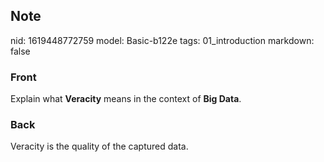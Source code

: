 ## Note
nid: 1619448772759
model: Basic-b122e
tags: 01_introduction
markdown: false

### Front
Explain what <b>Veracity</b> means in the context of <b>Big
Data</b>.

### Back
Veracity is the quality of the captured data.
